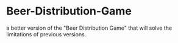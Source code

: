 # Beer-Distribution-Game
a better version of the "Beer Distribution Game" that will solve the limitations of previous versions.
